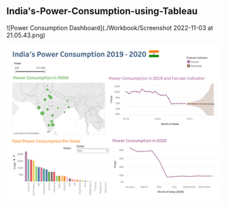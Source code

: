 ## India's-Power-Consumption-using-Tableau

![Power Consumption Dashboard](./Workbook/Screenshot 2022-11-03 at 21.05.43.png)

<img src="./Workbook/Screenshot 2022-11-03 at 21.05.43.png" alt="Alt text" title="Optional title">
